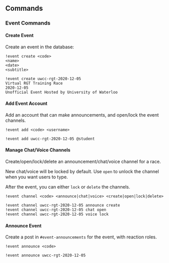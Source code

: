 ## Commands

### Event Commands

#### Create Event

Create an event in the database:

```
!event create <code>
<name>
<date>
<subtitle>

!event create uwcc-rgt-2020-12-05
Virtual RGT Training Race
2020-12-05
Unofficial Event Hosted by University of Waterloo
```

#### Add Event Account

Add an account that can make announcements,
and open/lock the event channels.

```
!event add <code> <username>

!event add uwcc-rgt-2020-12-05 @student
```

#### Manage Chat/Voice Channels

Create/open/lock/delete an announcement/chat/voice channel for a race.

New chat/voice will be locked by default.  Use `open` to unlock the channel when you want users to type.

After the event, you can either `lock` or `delete` the channels.

```
!event channel <code> <announce|chat|voice> <create|open|lock|delete>

!event channel uwcc-rgt-2020-12-05 announce create
!event channel uwcc-rgt-2020-12-05 chat open
!event channel uwcc-rgt-2020-12-05 voice lock
```

#### Announce Event

Create a post in `#event-announcements` for the event, with reaction roles.

```
!event announce <code>

!event announce uwcc-rgt-2020-12-05
```
